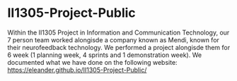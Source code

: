 # II1305-Project-Public

Within the II1305 Project in Information and Communication Technology, our 7 person team worked alongisde a company known as Mendi, known for their neurofeedback technology. We performed a project alongisde them for 6 week (1 planning week, 4 sprints and 1 demonstration week). We documented what we have done on the following website:  
https://eleander.github.io/II1305-Project-Public/
